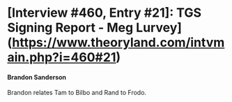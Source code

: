 # [Interview #460, Entry #21]: TGS Signing Report - Meg Lurvey](https://www.theoryland.com/intvmain.php?i=460#21)

#### Brandon Sanderson

Brandon relates Tam to Bilbo and Rand to Frodo.

